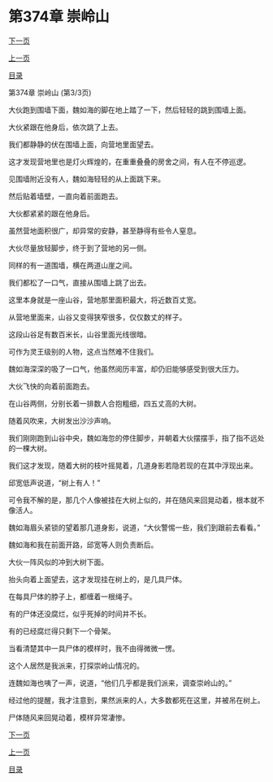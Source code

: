 <h1>第374章   崇岭山</h1>
            <div><p><a href="./1122_%E7%AC%AC375%E7%AB%A0_%E5%A4%A9%E5%9D%91.md">下一页</a></p><p><a href="./1120_%E7%AC%AC374%E7%AB%A0_%E5%B4%87%E5%B2%AD%E5%B1%B1.md">上一页</a></p><p><a href="../">目录</a></p></div>
            <div><p>第374章   崇岭山 (第3/3页)</p><p>大伙跑到围墙下面，魏如海的脚在地上踏了一下，然后轻轻的跳到围墙上面。</p><p>大伙紧跟在他身后，依次跳了上去。</p><p>我们都静静的伏在围墙上面，向营地里面望去。</p><p>这才发现营地里也是灯火辉煌的，在重重叠叠的房舍之间，有人在不停巡逻。</p><p>见围墙附近没有人，魏如海轻轻的从上面跳下来。</p><p>然后贴着墙壁，一直向着前面跑去。</p><p>大伙都紧紧的跟在他身后。</p><p>虽然营地面积很广，却异常的安静，甚至静得有些令人窒息。</p><p>大伙尽量放轻脚步，终于到了营地的另一侧。</p><p>同样的有一道围墙，横在两道山崖之间。</p><p>我们都松了一口气，直接从围墙上跳了出去。</p><p>这里本身就是一座山谷，营地那里面积最大，将近数百丈宽。</p><p>从营地里面来，山谷又变得狭窄很多，仅仅数丈的样子。</p><p>这段山谷足有数百米长，山谷里面光线很暗。</p><p>可作为灵王级别的人物，这点当然难不住我们。</p><p>魏如海深深的吸了一口气，他虽然阅历丰富，却仍旧能够感受到很大压力。</p><p>大伙飞快的向着前面跑去。</p><p>在山谷两侧，分别长着一排数人合抱粗细，四五丈高的大树。</p><p>随着风吹来，大树发出沙沙声响。</p><p>我们刚刚跑到山谷中央，魏如海忽的停住脚步，并朝着大伙摆摆手，指了指不远处的一棵大树。</p><p>我们这才发现，随着大树的枝叶摇晃着，几道身影若隐若现的在其中浮现出来。</p><p>邱宽低声说道，“树上有人！”</p><p>可令我不解的是，那几个人像被挂在大树上似的，并在随风来回晃动着，根本就不像活人。</p><p>魏如海眉头紧锁的望着那几道身影，说道，“大伙警惕一些，我们到跟前去看看。”</p><p>魏如海和我在前面开路，邱宽等人则负责断后。</p><p>大伙一阵风似的冲到大树下面。</p><p>抬头向着上面望去，这才发现挂在树上的，是几具尸体。</p><p>在每具尸体的脖子上，都缠着一根绳子。</p><p>有的尸体还没腐烂，似乎死掉的时间并不长。</p><p>有的已经腐烂得只剩下一个骨架。</p><p>当看清楚其中一具尸体的模样时，我不由得微微一愣。</p><p>这个人居然是我派来，打探崇岭山情况的。</p><p>连魏如海也咦了一声，说道，“他们几乎都是我们派来，调查崇岭山的。”</p><p>经过他的提醒，我才注意到，果然派来的人，大多数都死在这里，并被吊在树上。</p><p>尸体随风来回晃动着，模样异常凄惨。</p></div>
            <div><p><a href="./1122_%E7%AC%AC375%E7%AB%A0_%E5%A4%A9%E5%9D%91.md">下一页</a></p><p><a href="./1120_%E7%AC%AC374%E7%AB%A0_%E5%B4%87%E5%B2%AD%E5%B1%B1.md">上一页</a></p><p><a href="../">目录</a></p></div>